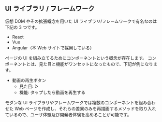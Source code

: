 ## UI ライブラリ / フレームワーク

仮想 DOM やその拡張概念を用いた UI ライブラリ/フレームワークで有名なのは下記の 3 つです。

- React
- Vue
- Angular（本 Web サイトで採用している）

ページの UI を組み立てるためにコンポーネントという概念が存在します。
コンポーネントとは、見た目と機能がワンセットになったもので、下記が例になります。

- 動画の再生ボタン
  - 見た目: ▷
  - 機能: タップしたら動画を再生する

モダンな UI ライブラリやフレームワークでは複数のコンポーネントを組み合わせた Web ページを作成し、それらの差異のみを再描画するメソッドを取り入れているので、ユーザ体験及び開発者体験を高めることが可能です。
